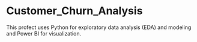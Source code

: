 # Customer_Churn_Analysis
This profect uses Python for exploratory data analysis (EDA) and modeling and Power BI for visualization. 
